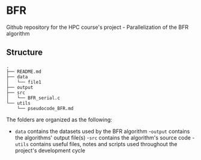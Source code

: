 # BFR

Github repository for the HPC course's project - Parallelization of the BFR algorithm

## Structure

```
.
├── README.md
├── data
│   └── file1
├── output
├── src
│   └── BFR_serial.c
└── utils
    └── pseudocode_BFR.md
```

The folders are organized as the following:

- ```data``` contains the datasets used by the BFR algorithm
-```output``` contains the algorithms' output file(s)
-```src``` contains the algorithm's source code
-```utils``` contains useful files, notes and scripts used throughout the project's development cycle
